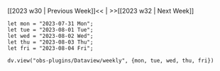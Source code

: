 [[2023 w30 | Previous Week]]<< | >>[[2023 w32 | Next Week]]

```dataviewjs
let mon = "2023-07-31 Mon";
let tue = "2023-08-01 Tue";
let wed = "2023-08-02 Wed";
let thu = "2023-08-03 Thu";
let fri = "2023-08-04 Fri";

dv.view("obs-plugins/Dataview/weekly", {mon, tue, wed, thu, fri})
```